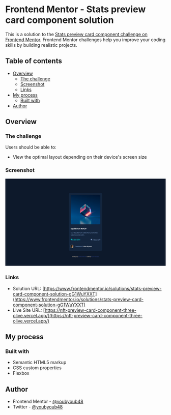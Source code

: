 # Frontend Mentor - Stats preview card component solution

This is a solution to the [Stats preview card component challenge on Frontend Mentor](https://www.frontendmentor.io/challenges/stats-preview-card-component-8JqbgoU62). Frontend Mentor challenges help you improve your coding skills by building realistic projects. 

## Table of contents

- [Overview](#overview)
  - [The challenge](#the-challenge)
  - [Screenshot](#screenshot)
  - [Links](#links)
- [My process](#my-process)
  - [Built with](#built-with)
- [Author](#author)

## Overview

### The challenge

Users should be able to:

- View the optimal layout depending on their device's screen size

### Screenshot

![](./Screenshot.png)

### Links

- Solution URL: [https://www.frontendmentor.io/solutions/stats-preview-card-component-solution-gG1WuYXXT](https://www.frontendmentor.io/solutions/stats-preview-card-component-solution-gG1WuYXXT)
- Live Site URL: [https://nft-preview-card-component-three-olive.vercel.app/](https://nft-preview-card-component-three-olive.vercel.app/)

## My process

### Built with

- Semantic HTML5 markup
- CSS custom properties
- Flexbox

## Author

- Frontend Mentor - [@youbyoub48](https://www.frontendmentor.io/profile/youbyoub48)
- Twitter - [@youbyoub48](https://www.twitter.com/youbyoub48)